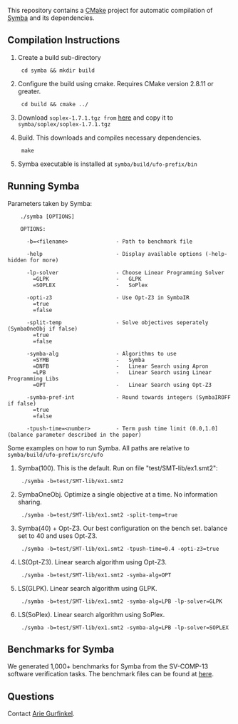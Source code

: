 This repository contains a [CMake](http://www.cmake.org) project for automatic compilation of
[Symba](https://bitbucket.org/arieg/ufo/src/popl14) and its dependencies.

## Compilation Instructions

1. Create a build sub-directory

        cd symba && mkdir build

2. Configure the build using cmake. Requires CMake version 2.8.11 or greater.

        cd build && cmake ../

3. Download `soplex-1.7.1.tgz from`
   [here](http://soplex.zib.de/download.php?fname=soplex-1.7.1.tgz)
   and copy it to `symba/soplex/soplex-1.7.1.tgz`

4. Build. This downloads and compiles necessary dependencies.

        make

5. Symba executable is installed at `symba/build/ufo-prefix/bin`


## Running Symba

Parameters taken by Symba:

        ./symba [OPTIONS]

        OPTIONS:

          -b=<filename>               - Path to benchmark file

          -help                       - Display available options (-help-hidden for more)

          -lp-solver                  - Choose Linear Programming Solver
            =GLPK                     -   GLPK
            =SOPLEX                   -   SoPlex
        
          -opti-z3                    - Use Opt-Z3 in SymbaIR
            =true
            =false

          -split-temp                 - Solve objectives seperately (SymbaOneObj if false)
            =true
            =false

          -symba-alg                  - Algorithms to use
            =SYMB                     -   Symba
            =DNFB                     -   Linear Search using Apron
            =LPB                      -   Linear Search using Linear Programming Libs
            =OPT                      -   Linear Search using Opt-Z3

          -symba-pref-int             - Round towards integers (SymbaIROFF if false)
            =true
            =false

          -tpush-time=<number>        - Term push time limit (0.0,1.0] (balance parameter described in the paper)

Some examples on how to run Symba. All paths are relative to
`symba/build/ufo-prefix/src/ufo`

1. Symba(100). This is the default. Run on file "test/SMT-lib/ex1.smt2":

        ./symba -b=test/SMT-lib/ex1.smt2

2. SymbaOneObj. Optimize a single objective at a time. No information sharing.

        ./symba -b=test/SMT-lib/ex1.smt2 -split-temp=true

3. Symba(40) + Opt-Z3. Our best configuration on the bench set. balance set to 40 and uses Opt-Z3.

        ./symba -b=test/SMT-lib/ex1.smt2 -tpush-time=0.4 -opti-z3=true

4. LS(Opt-Z3). Linear search algorithm using Opt-Z3.

        ./symba -b=test/SMT-lib/ex1.smt2 -symba-alg=OPT

5. LS(GLPK). Linear search algorithm using GLPK.

        ./symba -b=test/SMT-lib/ex1.smt2 -symba-alg=LPB -lp-solver=GLPK

6. LS(SoPlex). Linear search algorithm using SoPlex.

        ./symba -b=test/SMT-lib/ex1.smt2 -symba-alg=LPB -lp-solver=SOPLEX
        
## Benchmarks for Symba

We generated 1,000+ benchmarks for Symba from the SV-COMP-13 software verification tasks.
The benchmark files can be found at [here](https://bitbucket.org/liyi0630/symba-bench).

## Questions

Contact [Arie Gurfinkel](http://arieg.bitbucket.org).

        

